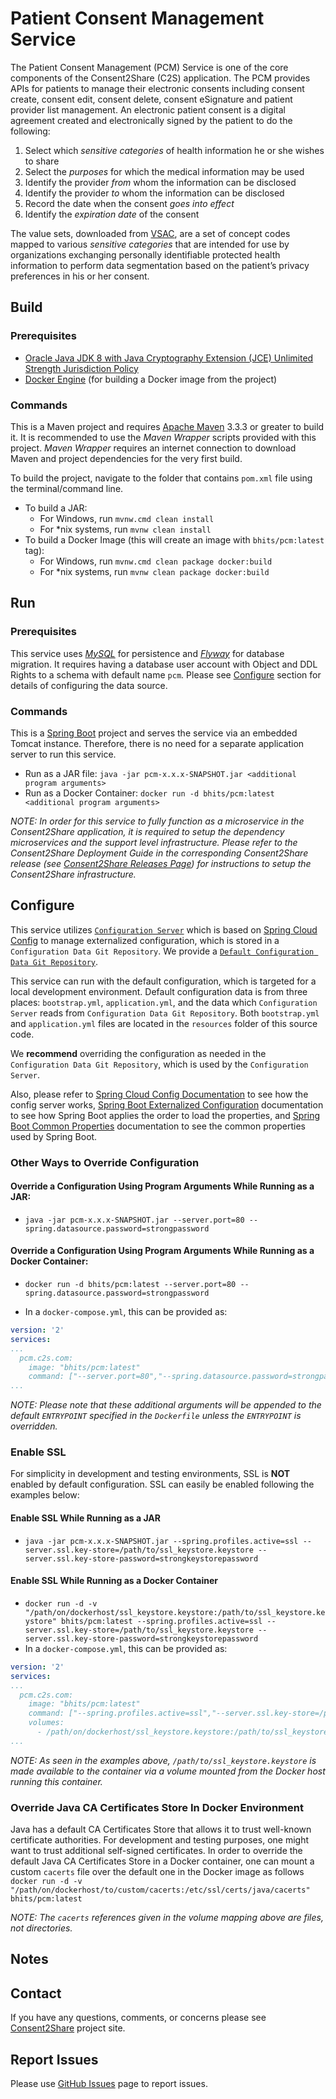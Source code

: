 # Patient Consent Management Service

The Patient Consent Management (PCM) Service is one of the core components of the Consent2Share (C2S) application. The PCM provides APIs for patients to manage their electronic consents including consent create, consent edit, consent delete, consent eSignature and patient provider list management. An electronic patient consent is a digital agreement created and electronically signed by the patient to do the following:

1. Select which *sensitive categories* of health information he or she wishes to share
2. Select the *purposes* for which the medical information may be used
3. Identify the provider *from* whom the information can be disclosed
4. Identify the provider *to* whom the information can be disclosed
5. Record the date when the consent *goes into effect*
6. Identify the *expiration date* of the consent

The value sets, downloaded from [VSAC](https://vsac.nlm.nih.gov/), are a set of concept codes mapped to various *sensitive categories* that are intended for use by organizations exchanging personally identifiable protected health information to perform data segmentation based on the patient’s privacy preferences in his or her consent.

## Build

### Prerequisites

+ [Oracle Java JDK 8 with Java Cryptography Extension (JCE) Unlimited Strength Jurisdiction Policy](http://www.oracle.com/technetwork/java/javase/downloads/index.html)
+ [Docker Engine](https://docs.docker.com/engine/installation/) (for building a Docker image from the project)

### Commands

This is a Maven project and requires [Apache Maven](https://maven.apache.org/) 3.3.3 or greater to build it. It is recommended to use the *Maven Wrapper* scripts provided with this project. *Maven Wrapper* requires an internet connection to download Maven and project dependencies for the very first build.

To build the project, navigate to the folder that contains `pom.xml` file using the terminal/command line.

+ To build a JAR:
    + For Windows, run `mvnw.cmd clean install`
    + For *nix systems, run `mvnw clean install`
+ To build a Docker Image (this will create an image with `bhits/pcm:latest` tag):
    + For Windows, run `mvnw.cmd clean package docker:build`
    + For *nix systems, run `mvnw clean package docker:build`

## Run

### Prerequisites

This service uses *[MySQL](https://www.mysql.com/)* for persistence and *[Flyway](https://flywaydb.org/)* for database migration. It requires having a database user account with Object and DDL Rights to a schema with default name `pcm`. Please see [Configure](#configure) section for details of configuring the data source. 

### Commands

This is a [Spring Boot](https://projects.spring.io/spring-boot/) project and serves the service via an embedded Tomcat instance. Therefore, there is no need for a separate application server to run this service.
+ Run as a JAR file: `java -jar pcm-x.x.x-SNAPSHOT.jar <additional program arguments>`
+ Run as a Docker Container: `docker run -d bhits/pcm:latest <additional program arguments>`

*NOTE: In order for this service to fully function as a microservice in the Consent2Share application, it is required to setup the dependency microservices and the support level infrastructure. Please refer to the Consent2Share Deployment Guide in the corresponding Consent2Share release (see [Consent2Share Releases Page](https://github.com/bhits/consent2share/releases)) for instructions to setup the Consent2Share infrastructure.*

## Configure

This service utilizes [`Configuration Server`](https://github.com/bhits/config-server) which is based on [Spring Cloud Config](https://github.com/spring-cloud/spring-cloud-config) to manage externalized configuration, which is stored in a `Configuration Data Git Repository`. We provide a [`Default Configuration Data Git Repository`]( https://github.com/bhits/c2s-config-data).

This service can run with the default configuration, which is targeted for a local development environment. Default configuration data is from three places: `bootstrap.yml`, `application.yml`, and the data which `Configuration Server` reads from `Configuration Data Git Repository`. Both `bootstrap.yml` and `application.yml` files are located in the `resources` folder of this source code.

We **recommend** overriding the configuration as needed in the `Configuration Data Git Repository`, which is used by the `Configuration Server`.

Also, please refer to [Spring Cloud Config Documentation](https://cloud.spring.io/spring-cloud-config/spring-cloud-config.html) to see how the config server works, [Spring Boot Externalized Configuration](http://docs.spring.io/spring-boot/docs/current/reference/html/boot-features-external-config.html) documentation to see how Spring Boot applies the order to load the properties, and [Spring Boot Common Properties](http://docs.spring.io/spring-boot/docs/current/reference/html/common-application-properties.html) documentation to see the common properties used by Spring Boot.

### Other Ways to Override Configuration

#### Override a Configuration Using Program Arguments While Running as a JAR:

+ `java -jar pcm-x.x.x-SNAPSHOT.jar --server.port=80 --spring.datasource.password=strongpassword`

#### Override a Configuration Using Program Arguments While Running as a Docker Container:

+ `docker run -d bhits/pcm:latest --server.port=80 --spring.datasource.password=strongpassword`

+ In a `docker-compose.yml`, this can be provided as:
```yml
version: '2'
services:
...
  pcm.c2s.com:
    image: "bhits/pcm:latest"
    command: ["--server.port=80","--spring.datasource.password=strongpassword"]
...
```
*NOTE: Please note that these additional arguments will be appended to the default `ENTRYPOINT` specified in the `Dockerfile` unless the `ENTRYPOINT` is overridden.*

### Enable SSL

For simplicity in development and testing environments, SSL is **NOT** enabled by default configuration. SSL can easily be enabled following the examples below:

#### Enable SSL While Running as a JAR

+ `java -jar pcm-x.x.x-SNAPSHOT.jar --spring.profiles.active=ssl --server.ssl.key-store=/path/to/ssl_keystore.keystore --server.ssl.key-store-password=strongkeystorepassword`

#### Enable SSL While Running as a Docker Container

+ `docker run -d -v "/path/on/dockerhost/ssl_keystore.keystore:/path/to/ssl_keystore.keystore" bhits/pcm:latest --spring.profiles.active=ssl --server.ssl.key-store=/path/to/ssl_keystore.keystore --server.ssl.key-store-password=strongkeystorepassword`
+ In a `docker-compose.yml`, this can be provided as:
```yml
version: '2'
services:
...
  pcm.c2s.com:
    image: "bhits/pcm:latest"
    command: ["--spring.profiles.active=ssl","--server.ssl.key-store=/path/to/ssl_keystore.keystore", "--server.ssl.key-store-password=strongkeystorepassword"]
    volumes:
      - /path/on/dockerhost/ssl_keystore.keystore:/path/to/ssl_keystore.keystore
...
```

*NOTE: As seen in the examples above, `/path/to/ssl_keystore.keystore` is made available to the container via a volume mounted from the Docker host running this container.*

### Override Java CA Certificates Store In Docker Environment

Java has a default CA Certificates Store that allows it to trust well-known certificate authorities. For development and testing purposes, one might want to trust additional self-signed certificates. In order to override the default Java CA Certificates Store in a Docker container, one can mount a custom `cacerts` file over the default one in the Docker image as follows `docker run -d -v "/path/on/dockerhost/to/custom/cacerts:/etc/ssl/certs/java/cacerts" bhits/pcm:latest`

*NOTE: The `cacerts` references given in the volume mapping above are files, not directories.*

[//]: # (## Service Documentation)

## Notes

[//]: # (## Contribute)

## Contact

If you have any questions, comments, or concerns please see [Consent2Share](https://bhits.github.io/consent2share/) project site.

## Report Issues

Please use [GitHub Issues](https://github.com/bhits/pcm/issues) page to report issues.

[//]: # (License)
